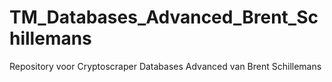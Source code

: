 # TM_Databases_Advanced_Brent_Schillemans
 Repository voor Cryptoscraper Databases Advanced van Brent Schillemans
